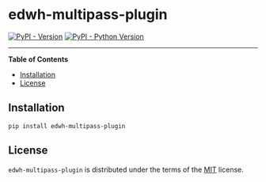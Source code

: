 # edwh-multipass-plugin

[![PyPI - Version](https://img.shields.io/pypi/v/edwh-multipass-plugin.svg)](https://pypi.org/project/edwh-multipass-plugin)
[![PyPI - Python Version](https://img.shields.io/pypi/pyversions/edwh-multipass-plugin.svg)](https://pypi.org/project/edwh-multipass-plugin)

-----

**Table of Contents**

- [Installation](#installation)
- [License](#license)

## Installation

```console
pip install edwh-multipass-plugin
```

## License

`edwh-multipass-plugin` is distributed under the terms of the [MIT](https://spdx.org/licenses/MIT.html) license.
